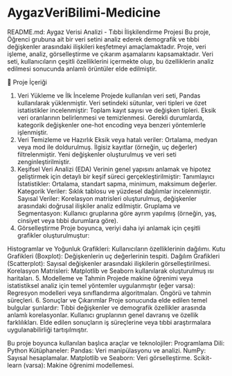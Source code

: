 # AygazVeriBilimi-Medicine


README.md: Aygaz Verisi Analizi - Tıbbi İlişkilendirme Projesi
Bu proje, Öğrenci grubuna ait bir veri setini analiz ederek demografik ve tıbbi değişkenler arasındaki ilişkileri keşfetmeyi amaçlamaktadır. Proje, veri işleme, analiz, görselleştirme ve çıkarım aşamalarını kapsamaktadır. Veri seti, kullanıcıların çeşitli özelliklerini içermekte olup, bu özelliklerin analiz edilmesi sonucunda anlamlı örüntüler elde edilmiştir.

📁 Proje İçeriği
1. Veri Yükleme ve İlk İnceleme
Projede kullanılan veri seti, Pandas kullanılarak yüklenmiştir.
Veri setindeki sütunlar, veri tipleri ve özet istatistikler incelenmiştir:
Toplam kayıt sayısı ve değişken tipleri.
Eksik veri oranlarının belirlenmesi ve temizlenmesi.
Gerekli durumlarda, kategorik değişkenler one-hot encoding veya benzeri yöntemlerle işlenmiştir.
2. Veri Temizleme ve Hazırlık
Eksik veya hatalı veriler:
Ortalama, medyan veya mod ile doldurulmuş.
İlgisiz kayıtlar (örneğin, uç değerler) filtrelenmiştir.
Yeni değişkenler oluşturulmuş ve veri seti zenginleştirilmiştir.
3. Keşifsel Veri Analizi (EDA)
Verinin genel yapısını anlamak ve hipotez geliştirmek için detaylı bir keşif süreci gerçekleştirilmiştir:
Tanımlayıcı İstatistikler:
Ortalama, standart sapma, minimum, maksimum değerler.
Kategorik Veriler:
Sıklık tablosu ve yüzdesel dağılımlar incelenmiştir.
Sayısal Veriler:
Korelasyon matrisleri oluşturulmuş, değişkenler arasındaki doğrusal ilişkiler analiz edilmiştir.
Gruplama ve Segmentasyon:
Kullanıcı gruplarına göre ayrım yapılmış (örneğin, yaş, cinsiyet veya tıbbi durumlara göre).
4. Görselleştirme
Proje boyunca, veriyi daha iyi anlamak için çeşitli grafikler oluşturulmuştur:

Histogramlar ve Yoğunluk Grafikleri:
Kullanıcıların özelliklerinin dağılımı.
Kutu Grafikleri (Boxplot):
Değişkenlerin uç değerlerinin tespiti.
Dağılım Grafikleri (Scatterplot):
Sayısal değişkenler arasındaki ilişkilerin görselleştirilmesi.
Korelasyon Matrisleri:
Matplotlib ve Seaborn kullanılarak oluşturulmuş ısı haritaları.
5. Modelleme ve Tahmin
Projede makine öğrenimi veya istatistiksel analiz için temel yöntemler uygulanmıştır (eğer varsa):
Regresyon modelleri veya sınıflandırma algoritmaları.
Öngörü ve tahmin süreçleri.
6. Sonuçlar ve Çıkarımlar
Proje sonucunda elde edilen temel bulgular şunlardır:
Tıbbi değişkenler ve demografik özellikler arasında anlamlı korelasyonlar.
Kullanıcı gruplarının genel davranış ve özellik farklılıkları.
Elde edilen sonuçların iş süreçlerine veya tıbbi araştırmalara uygulanabilirliği tartışılmıştır.

Bu proje boyunca kullanılan başlıca araçlar ve teknolojiler:
Programlama Dili: Python
Kütüphaneler:
Pandas: Veri manipülasyonu ve analizi.
NumPy: Sayısal hesaplamalar.
Matplotlib ve Seaborn: Veri görselleştirme.
Scikit-learn (varsa): Makine öğrenimi modellemesi.
